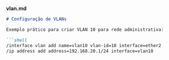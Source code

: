 **vlan.md**
```markdown
# Configuração de VLANs

Exemplo prático para criar VLAN 10 para rede administrativa:

```shell
/interface vlan add name=vlan10 vlan-id=10 interface=ether2
/ip address add address=192.168.20.1/24 interface=vlan10
